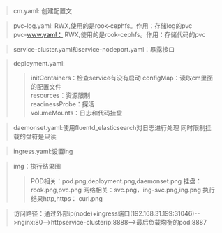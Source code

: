 > cm.yaml:  创建配置文

> pvc-log.yaml: RWX,使用的是rook-cephfs。作用：存储log的pvc   
> pvc-www.yaml： RWX,使用的是rook-cephfs。作用：存储代码的pvc
   
> service-cluster.yaml和service-nodeport.yaml：暴露接口  

> deployment.yaml: 
>>	initContainers：检查service有没有启动 
>>	configMap：读取cm里面的配置文件   
>>	resources：资源限制   
>>	readinessProbe：探活   
>>	volumeMounts：日志和代码挂盘   

> daemonset.yaml:使用fluentd_elasticsearch对日志进行处理   同时限制挂载的盘符是只读

> ingress.yaml:设置ing

> img：执行结果图
>> POD相关：pod.png,deployment.png,daemonset.png
>> 挂盘：rook.png,pvc.png
>> 网络相关：svc.png，ing-svc.png,ing.png
>> 执行结果http,https： curl.png

> 访问路径：通过外部ip(node)+ingress端口(192.168.31.199:31046)-->nginx:80-->httpservice-clusterip:8888-->最后负载均衡的pod:8887